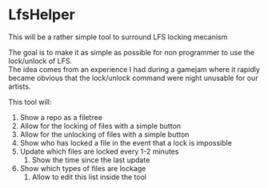 # LfsHelper

This will be a rather simple tool to surround LFS locking mecanism  

The goal is to make it as simple as possible for non programmer to use the lock/unlock of LFS.  
The idea comes from an experience I had during a gamejam where it rapidly became obvious that the lock/unlock command were night unusable for our artists.  

This tool will:  
1. Show a repo as a filetree
2. Allow for the locking of files with a simple button
3. Allow for the unlocking of files with a simple button
4. Show who has locked a file in the event that a lock is impossible
5. Update which files are locked every 1-2 minutes
    1. Show the time since the last update
6. Show which types of files are lockage
    1. Allow to edit this list inside the tool
